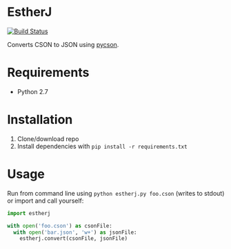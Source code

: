 # EstherJ

[![Build Status](https://travis-ci.org/kittsville/EstherJ.svg?branch=master)](https://travis-ci.org/kittsville/EstherJ)

Converts CSON to JSON using [pycson](https://github.com/avakar/pycson).

# Requirements

- Python 2.7

# Installation

1. Clone/download repo
2. Install dependencies with `pip install -r requirements.txt`

# Usage

Run from command line using `python estherj.py foo.cson` (writes to stdout) or import and call yourself:

```python
import estherj

with open('foo.cson') as csonFile:
  with open('bar.json', 'w+') as jsonFile:
    estherj.convert(csonFile, jsonFile)
```
